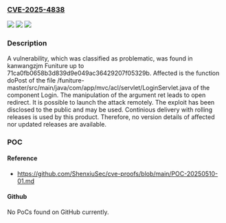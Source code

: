 ### [CVE-2025-4838](https://cve.mitre.org/cgi-bin/cvename.cgi?name=CVE-2025-4838)
![](https://img.shields.io/static/v1?label=Product&message=Funiture&color=blue)
![](https://img.shields.io/static/v1?label=Version&message=%3D%2071ca0fb0658b3d839d9e049ac36429207f05329b%20&color=brighgreen)
![](https://img.shields.io/static/v1?label=Vulnerability&message=Open%20Redirect&color=brighgreen)

### Description

A vulnerability, which was classified as problematic, was found in kanwangzjm Funiture up to 71ca0fb0658b3d839d9e049ac36429207f05329b. Affected is the function doPost of the file /funiture-master/src/main/java/com/app/mvc/acl/servlet/LoginServlet.java of the component Login. The manipulation of the argument ret leads to open redirect. It is possible to launch the attack remotely. The exploit has been disclosed to the public and may be used. Continious delivery with rolling releases is used by this product. Therefore, no version details of affected nor updated releases are available.

### POC

#### Reference
- https://github.com/ShenxiuSec/cve-proofs/blob/main/POC-20250510-01.md

#### Github
No PoCs found on GitHub currently.

